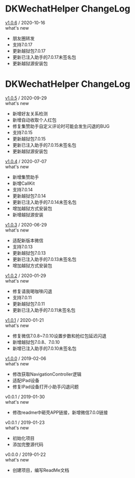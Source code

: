 # DKWechatHelper ChangeLog
[v1.0.6](https://github.com/DKWechatHelper/DKWechatHelper/releases/tag/1.0.6) / 2020-10-16  
what's new  
* 朋友圈转发
* 支持7.0.17
* 更新越狱包7.0.17
* 更新已注入助手的7.0.17未签名包
* 更新越狱源安装包  

# DKWechatHelper ChangeLog
[v1.0.5](https://github.com/DKWechatHelper/DKWechatHelper/releases/tag/1.0.5) / 2020-09-29  
what's new  
* 新增好友关系检测
* 新增自动收取个人红包
* 修复集赞助手自定义评论时可能会发生闪退的BUG
* 支持7.0.15
* 更新越狱包7.0.15
* 更新已注入助手的7.0.15未签名包
* 更新越狱源安装包  

[v1.0.4](https://github.com/DKWechatHelper/DKWechatHelper/releases/tag/1.0.4) / 2020-07-07  
what's new  
* 新增集赞助手
* 新增CallKit
* 支持7.0.14
* 更新越狱包7.0.14
* 更新已注入助手的7.0.14未签名包
* 增加越狱方式安装包 
* 新增越狱源安装

[v1.0.3](https://github.com/DKWechatHelper/DKWechatHelper/releases/tag/1.0.3) / 2020-06-29  
what's new  
* 适配新版本微信
* 支持7.0.13
* 更新越狱包7.0.13
* 更新已注入助手的7.0.13未签名包
* 增加越狱方式安装包

[v1.0.2](https://github.com/DKWechatHelper/DKWechatHelper/releases/tag/1.0.2) / 2020-01-29  
what's new  
* 修复请我喝咖啡闪退
* 支持7.0.11
* 更新越狱包7.0.11
* 更新已注入助手的7.0.11未签名包


[v1.0.1](https://github.com/DKWechatHelper/DKWechatHelper/releases/tag/1.0.1) / 2020-01-21  
what's new  

* 修复微信7.0.8~7.0.10设置步数和抢红包延迟闪退
* 新增越狱包7.0.8、7.0.10
* 新增已注入助手的7.0.10未签名包


[v1.0.0](https://github.com/DKWechatHelper/DKWechatHelper/releases/tag/1.0.0) / 2019-02-06    
what's new

* 修改获取NavigationController逻辑  
* 适配IPad设备  
* 修复IPad设备打开小助手闪退问题  


v0.0.1 / 2019-01-30  
what's new  

* 修改readme中砸壳APP链接，新增微信7.0.0链接  


v0.0.1 / 2019-01-23  
what's new  

* 初始化项目   
* 添加完整源代码  


v0.0.0 / 2019-01-22    
what's new  

* 创建项目，编写ReadMe文档  